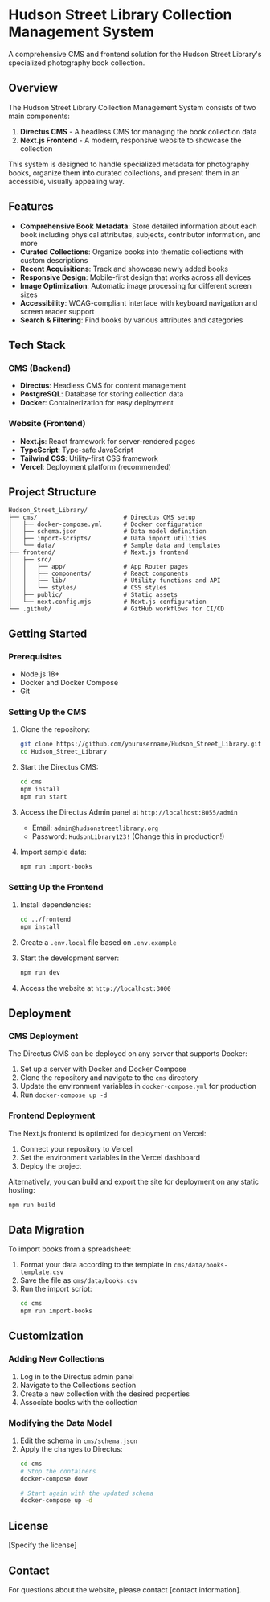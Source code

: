 # Hudson Street Library Collection Management System

A comprehensive CMS and frontend solution for the Hudson Street Library's specialized photography book collection.

## Overview

The Hudson Street Library Collection Management System consists of two main components:

1. **Directus CMS** - A headless CMS for managing the book collection data
2. **Next.js Frontend** - A modern, responsive website to showcase the collection

This system is designed to handle specialized metadata for photography books, organize them into curated collections, and present them in an accessible, visually appealing way.

## Features

- **Comprehensive Book Metadata**: Store detailed information about each book including physical attributes, subjects, contributor information, and more
- **Curated Collections**: Organize books into thematic collections with custom descriptions
- **Recent Acquisitions**: Track and showcase newly added books
- **Responsive Design**: Mobile-first design that works across all devices
- **Image Optimization**: Automatic image processing for different screen sizes
- **Accessibility**: WCAG-compliant interface with keyboard navigation and screen reader support
- **Search & Filtering**: Find books by various attributes and categories

## Tech Stack

### CMS (Backend)
- **Directus**: Headless CMS for content management
- **PostgreSQL**: Database for storing collection data
- **Docker**: Containerization for easy deployment

### Website (Frontend)
- **Next.js**: React framework for server-rendered pages
- **TypeScript**: Type-safe JavaScript
- **Tailwind CSS**: Utility-first CSS framework
- **Vercel**: Deployment platform (recommended)

## Project Structure

```
Hudson_Street_Library/
├── cms/                        # Directus CMS setup
│   ├── docker-compose.yml      # Docker configuration
│   ├── schema.json             # Data model definition
│   ├── import-scripts/         # Data import utilities
│   └── data/                   # Sample data and templates
├── frontend/                   # Next.js frontend
│   ├── src/
│   │   ├── app/                # App Router pages
│   │   ├── components/         # React components
│   │   ├── lib/                # Utility functions and API
│   │   └── styles/             # CSS styles
│   ├── public/                 # Static assets
│   └── next.config.mjs         # Next.js configuration
└── .github/                    # GitHub workflows for CI/CD
```

## Getting Started

### Prerequisites

- Node.js 18+ 
- Docker and Docker Compose
- Git

### Setting Up the CMS

1. Clone the repository:
   ```bash
   git clone https://github.com/yourusername/Hudson_Street_Library.git
   cd Hudson_Street_Library
   ```

2. Start the Directus CMS:
   ```bash
   cd cms
   npm install
   npm run start
   ```

3. Access the Directus Admin panel at `http://localhost:8055/admin`
   - Email: `admin@hudsonstreetlibrary.org`
   - Password: `HudsonLibrary123!` (Change this in production!)

4. Import sample data:
   ```bash
   npm run import-books
   ```

### Setting Up the Frontend

1. Install dependencies:
   ```bash
   cd ../frontend
   npm install
   ```

2. Create a `.env.local` file based on `.env.example`

3. Start the development server:
   ```bash
   npm run dev
   ```

4. Access the website at `http://localhost:3000`

## Deployment

### CMS Deployment

The Directus CMS can be deployed on any server that supports Docker:

1. Set up a server with Docker and Docker Compose
2. Clone the repository and navigate to the `cms` directory
3. Update the environment variables in `docker-compose.yml` for production
4. Run `docker-compose up -d`

### Frontend Deployment

The Next.js frontend is optimized for deployment on Vercel:

1. Connect your repository to Vercel
2. Set the environment variables in the Vercel dashboard
3. Deploy the project

Alternatively, you can build and export the site for deployment on any static hosting:

```bash
npm run build
```

## Data Migration

To import books from a spreadsheet:

1. Format your data according to the template in `cms/data/books-template.csv`
2. Save the file as `cms/data/books.csv`
3. Run the import script:
   ```bash
   cd cms
   npm run import-books
   ```

## Customization

### Adding New Collections

1. Log in to the Directus admin panel
2. Navigate to the Collections section
3. Create a new collection with the desired properties
4. Associate books with the collection

### Modifying the Data Model

1. Edit the schema in `cms/schema.json`
2. Apply the changes to Directus:
   ```bash
   cd cms
   # Stop the containers
   docker-compose down
   
   # Start again with the updated schema
   docker-compose up -d
   ```

## License

[Specify the license]

## Contact

For questions about the website, please contact [contact information].